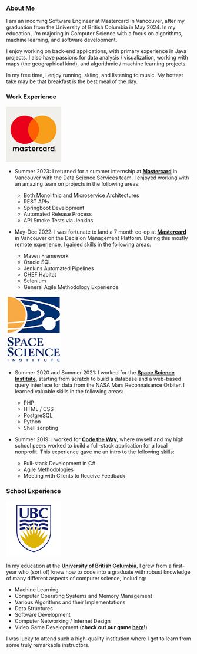 ### About Me
I am an incoming Software Engineer at Mastercard in Vancouver, after my graduation from the University of British Columbia in May 2024. In my education, I'm majoring in Computer Science with a focus on algorithms, machine learning, and software development. 

I enjoy working on back-end applications, with primary experience in Java projects. I also have passions for data analysis / visualization, working with maps (the geographical kind), and algorithmic / machine learning projects.

In my free time, I enjoy running, skiing, and listening to music. My hottest take may be that breakfast is the best meal of the day.

### Work Experience
<img src="mclogo-c823e495c5cf455c89ddfb0e17fc7978.jpg" alt="Mastercard Logo" width="150"/>

* Summer 2023: I returned for a summer internship at [**Mastercard**](https://www.mastercard.ca/en-ca.html) in Vancouver with the Data Science Services team. I enjoyed working with an amazing team on projects in the following areas:

  * Both Monolithic and Microservice Architectures
  * REST APIs
  * Springboot Development
  * Automated Release Process
  * API Smoke Tests via Jenkins

* May-Dec 2022: I was fortunate to land a 7 month co-op at [**Mastercard**](https://www.mastercard.ca/en-ca.html) in Vancouver on the Decision Management Platform. During this mostly remote experience, I gained skills in the following areas:

  * Maven Framework
  * Oracle SQL
  * Jenkins Automated Pipelines
  * CHEF Habitat
  * Selenium
  * General Agile Methodology Experience

<img src="R.jpg" alt="SSI Logo" width="150"/>

* Summer 2020 and Summer 2021: I worked for the [**Space Science Institute**](https://www.spacescience.org/index.php), starting from scratch to build a database and a web-based query interface for data from the NASA Mars Reconnaisance Orbiter. I learned valuable skills in the following areas:

  * PHP
  * HTML / CSS
  * PostgreSQL
  * Python
  * Shell scripting

* Summer 2019: I worked for [**Code the Way**](https://www.codetheway.org/), where myself and my high school peers worked to build a full-stack application for a local nonprofit. This experience gave me an intro to the following skills:

  * Full-stack Development in C#
  * Agile Methodologies
  * Meeting with Clients to Receive Feedback

### School Experience
<img src="R.png" alt="UBC Logo" width="150"/>

In my education at the [**University of British Columbia**](https://www.ubc.ca/), I grew from a first-year who (sort of) knew how to code into a graduate with robust knowledge of many different aspects of computer science, including:

* Machine Learning
* Computer Operating Systems and Memory Management
* Various Algorithms and their Implementations
* Data Structures
* Software Development
* Computer Networking / Internet Design
* Video Game Development (**check out our game [here](https://andrewting.itch.io/gravity-greens)!**)

I was lucky to attend such a high-quality institution where I got to learn from some truly remarkable instructors.
<!--
**mb1313/mb1313** is a ✨ _special_ ✨ repository because its `README.md` (this file) appears on your GitHub profile.

Here are some ideas to get you started:

- 🔭 I’m currently working on ...
- 🌱 I’m currently learning ...
- 👯 I’m looking to collaborate on ...
- 🤔 I’m looking for help with ...
- 💬 Ask me about ...
- 📫 How to reach me: ...
- 😄 Pronouns: ...
- ⚡ Fun fact: ...
-->
